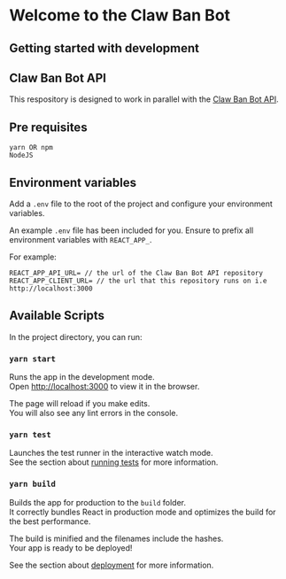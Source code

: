 # Welcome to the Claw Ban Bot

## Getting started with development

## Claw Ban Bot API

This respository is designed to work in parallel with the [Claw Ban Bot API](https://github.com/ClawBanBot/api).

## Pre requisites

```text
yarn OR npm
NodeJS
```

## Environment variables

Add a `.env` file to the root of the project and configure your environment variables.

An example `.env` file has been included for you. Ensure to prefix all environment variables with `REACT_APP_`.

For example:

```text
REACT_APP_API_URL= // the url of the Claw Ban Bot API repository
REACT_APP_CLIENT_URL= // the url that this repository runs on i.e http://localhost:3000
```

## Available Scripts

In the project directory, you can run:

### `yarn start`

Runs the app in the development mode.\
Open [http://localhost:3000](http://localhost:3000) to view it in the browser.

The page will reload if you make edits.\
You will also see any lint errors in the console.

### `yarn test`

Launches the test runner in the interactive watch mode.\
See the section about [running tests](https://facebook.github.io/create-react-app/docs/running-tests) for more information.

### `yarn build`

Builds the app for production to the `build` folder.\
It correctly bundles React in production mode and optimizes the build for the best performance.

The build is minified and the filenames include the hashes.\
Your app is ready to be deployed!

See the section about [deployment](https://facebook.github.io/create-react-app/docs/deployment) for more information.
